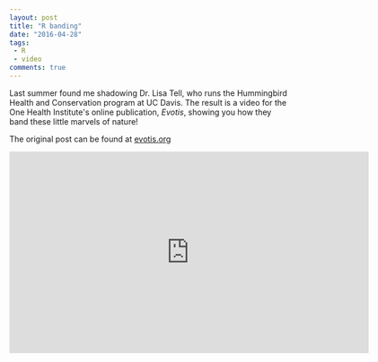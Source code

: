 ```yaml
---
layout: post
title: "R banding"
date: "2016-04-28"
tags:
 - R
 - video
comments: true
---
```


Last summer found me shadowing Dr. Lisa Tell, who runs the Hummingbird Health and Conservation program at UC Davis. The result is a video for the One Health Institute's online publication, _Evotis_,  showing you how they band these little marvels of nature!

The original post can be found at [evotis.org](http://www.evotis.org/all-hummingbirds-great-small)


<iframe width="640" height="360" src="https://www.youtube.com/embed/Z3jRni7ZRg0" frameborder="0" allowfullscreen></iframe>